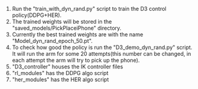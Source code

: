 1. Run the "train_with_dyn_rand.py" script to train the D3 control policy(DDPG+HER).
2. The trained weights will be stored in the "saved_models/PickPlaceiPhone" directory. 
3. Currently the best trained weights are with the name "Model_dyn_rand_epoch_50.pt". 
4. To check how good the policy is run the "D3_demo_dyn_rand.py" script. It will run the arm for some 20 attempts(this number can be changed, in each attempt the arm will try to pick up the phone).
5. "D3_controller" houses the IK controller files 
6. "rl_modules" has the DDPG algo script
7. "her_modules" has the HER algo script
